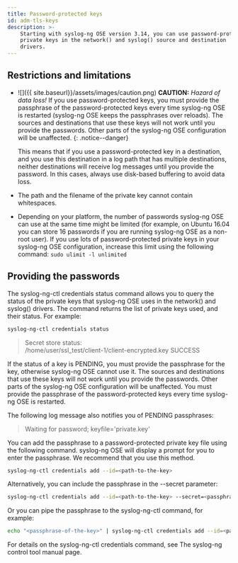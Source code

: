 ```yaml
---
title: Password-protected keys
id: adm-tls-keys
description: >-
    Starting with syslog-ng OSE version 3.14, you can use password-protected
    private keys in the network() and syslog() source and destination
    drivers.
---
```


## Restrictions and limitations

- ![]({{ site.baseurl}}/assets/images/caution.png) **CAUTION:**
    *Hazard of data loss!* If you use password-protected keys,
    you must provide the passphrase of the password-protected keys every
    time syslog-ng OSE is restarted (syslog-ng OSE keeps the passphrases
    over reloads). The sources and destinations that use these keys will
    not work until you provide the passwords. Other parts of the
    syslog-ng OSE configuration will be unaffected.
    {: .notice--danger}

    This means that if you use a password-protected key in a
    destination, and you use this destination in a log path that has
    multiple destinations, neither destinations will receive log
    messages until you provide the password. In this cases, always
    use disk-based buffering to avoid data loss.

- The path and the filename of the private key cannot contain
    whitespaces.

- Depending on your platform, the number of passwords syslog-ng OSE
    can use at the same time might be limited (for example, on Ubuntu
    16.04 you can store 16 passwords if you are running syslog-ng OSE as
    a non-root user). If you use lots of password-protected private keys
    in your syslog-ng OSE configuration, increase this limit using the
    following command: `sudo ulimit -l unlimited`

## Providing the passwords

The syslog-ng-ctl credentials status command allows you to query the
status of the private keys that syslog-ng OSE uses in the network() and
syslog() drivers. The command returns the list of private keys used, and
their status. For example:

```bash
syslog-ng-ctl credentials status
```

>Secret store status:  
>/home/user/ssl_test/client-1/client-encrypted.key SUCCESS

If the status of a key is PENDING, you must provide the passphrase for
the key, otherwise syslog-ng OSE cannot use it. The sources and
destinations that use these keys will not work until you provide the
passwords. Other parts of the syslog-ng OSE configuration will be
unaffected. You must provide the passphrase of the password-protected
keys every time syslog-ng OSE is restarted.

The following log message also notifies you of PENDING passphrases:

>Waiting for password; keyfile='private.key'

You can add the passphrase to a password-protected private key file
using the following command. syslog-ng OSE will display a prompt for you
to enter the passphrase. We recommend that you use this method.

```bash
syslog-ng-ctl credentials add --id=<path-to-the-key>
```

Alternatively, you can include the passphrase in the \--secret
parameter:

```bash
syslog-ng-ctl credentials add --id=<path-to-the-key> --secret=<passphrase-of-the-key>
```

Or you can pipe the passphrase to the syslog-ng-ctl command, for
example:

```bash
echo "<passphrase-of-the-key>" | syslog-ng-ctl credentials add --id=<path-to-the-key>
```

For details on the syslog-ng-ctl credentials command, see
The syslog-ng control tool manual page.
